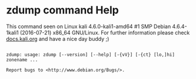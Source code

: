 # zdump command Help
 
 This command seen on Linux kali 4.6.0-kali1-amd64 #1 SMP Debian 4.6.4-1kali1 (2016-07-21) x86_64 GNU/Linux. For further information please check [docs.kali.org](docs.kali.org) and have a nice day buddy ;) 

~~~

zdump: usage: zdump [--version] [--help] [-{vV}] [-{ct} [lo,]hi] zonename ...

Report bugs to <http://www.debian.org/Bugs/>.

~~~
